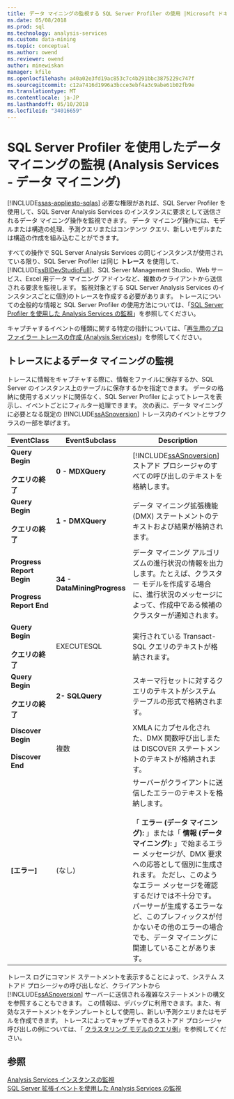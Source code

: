 ```yaml
---
title: データ マイニングの監視する SQL Server Profiler の使用 |Microsoft ドキュメント
ms.date: 05/08/2018
ms.prod: sql
ms.technology: analysis-services
ms.custom: data-mining
ms.topic: conceptual
ms.author: owend
ms.reviewer: owend
author: minewiskan
manager: kfile
ms.openlocfilehash: a40a02e3fd19ac853c7c4b291bbc3875229c747f
ms.sourcegitcommit: c12a7416d1996a3bcce3ebf4a3c9abe61b02fb9e
ms.translationtype: MT
ms.contentlocale: ja-JP
ms.lasthandoff: 05/10/2018
ms.locfileid: "34016659"
---
```

# <a name="using-sql-server-profiler-to-monitor-data-mining-analysis-services---data-mining"></a>SQL Server Profiler を使用したデータ マイニングの監視 (Analysis Services - データ マイニング)
[!INCLUDE[ssas-appliesto-sqlas](../../includes/ssas-appliesto-sqlas.md)]
  必要な権限があれば、SQL Server Profiler を使用して、SQL Server Analysis Services のインスタンスに要求として送信されるデータ マイニング操作を監視できます。 データ マイニング操作には、モデルまたは構造の処理、予測クエリまたはコンテンツ クエリ、新しいモデルまたは構造の作成を組み込むことができます。  
  
 すべての操作で SQL Server Analysis Services の同じインスタンスが使用されている限り、SQL Server Profiler は同じ **トレース** を使用して、 [!INCLUDE[ssBIDevStudioFull](../../includes/ssbidevstudiofull-md.md)]、SQL Server Management Studio、Web サービス、Excel 用データ マイニング アドインなど、複数のクライアントから送信される要求を監視します。 監視対象とする SQL Server Analysis Services のインスタンスごとに個別のトレースを作成する必要があります。 トレースについての全般的な情報と SQL Server Profiler の使用方法については、「[SQL Server Profiler を使用した Analysis Services の監視](../../analysis-services/instances/use-sql-server-profiler-to-monitor-analysis-services.md)」を参照してください。  
  
 キャプチャするイベントの種類に関する特定の指針については、「[再生用のプロファイラー トレースの作成 (Analysis Services)](../../analysis-services/instances/create-profiler-traces-for-replay-analysis-services.md)」を参照してください。  
  
## <a name="using-traces-to-monitor-data-mining"></a>トレースによるデータ マイニングの監視  
 トレースに情報をキャプチャする際に、情報をファイルに保存するか、SQL Server のインスタンス上のテーブルに保存するかを指定できます。 データの格納に使用するメソッドに関係なく、SQL Server Profiler によってトレースを表示し、イベントごとにフィルター処理できます。 次の表に、データ マイニングに必要となる既定の [!INCLUDE[ssASnoversion](../../includes/ssasnoversion-md.md)] トレース内のイベントとサブクラスの一部を挙げます。  
  
|EventClass|EventSubclass|Description|  
|----------------|-------------------|-----------------|  
|**Query Begin**<br /><br /> **クエリの終了**|**0 - MDXQuery**|[!INCLUDE[ssASnoversion](../../includes/ssasnoversion-md.md)] ストアド プロシージャのすべての呼び出しのテキストを格納します。|  
|**Query Begin**<br /><br /> **クエリの終了**|**1 - DMXQuery**|データ マイニング拡張機能 (DMX) ステートメントのテキストおよび結果が格納されます。|  
|**Progress Report Begin**<br /><br /> **Progress Report End**|**34 - DataMiningProgress**|データ マイニング アルゴリズムの進行状況の情報を出力します。たとえば、クラスター モデルを作成する場合に、進行状況のメッセージによって、作成中である候補のクラスターが通知されます。|  
|**Query Begin**<br /><br /> **クエリの終了**|EXECUTESQL|実行されている Transact-SQL クエリのテキストが格納されます。|  
|**Query Begin**<br /><br /> **クエリの終了**|**2- SQLQuery**|スキーマ行セットに対するクエリのテキストがシステム テーブルの形式で格納されます。|  
|**Discover Begin**<br /><br /> **Discover End**|複数|XMLA にカプセル化された、DMX 関数呼び出しまたは DISCOVER ステートメントのテキストが格納されます。|  
|**[エラー]**|(なし)|サーバーがクライアントに送信したエラーのテキストを格納します。<br /><br /> 「 **エラー (データ マイニング):** 」または「 **情報 (データ マイニング):** 」で始まるエラー メッセージが、DMX 要求への応答として個別に生成されます。 ただし、このようなエラー メッセージを確認するだけでは不十分です。 パーサーが生成するエラーなど、このプレフィックスが付かないその他のエラーの場合でも、データ マイニングに関連していることがあります。|  
  
 トレース ログにコマンド ステートメントを表示することによって、システム ストアド プロシージャの呼び出しなど、クライアントから [!INCLUDE[ssASnoversion](../../includes/ssasnoversion-md.md)] サーバーに送信される複雑なステートメントの構文を参照することもできます。 この情報は、デバッグに利用できます。また、有効なステートメントをテンプレートとして使用し、新しい予測クエリまたはモデルを作成できます。 トレースによってキャプチャできるストアド プロシージャ呼び出しの例については、「 [クラスタリング モデルのクエリ例](../../analysis-services/data-mining/clustering-model-query-examples.md)」を参照してください。  
  
## <a name="see-also"></a>参照  
 [Analysis Services インスタンスの監視](../../analysis-services/instances/monitor-an-analysis-services-instance.md)   
 [SQL Server 拡張イベントを使用した Analysis Services の監視](../../analysis-services/instances/monitor-analysis-services-with-sql-server-extended-events.md)  
  
  

